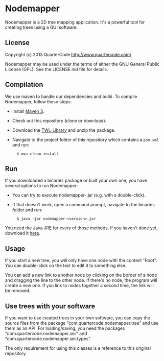 Nodemapper
==========

Nodemapper is a 2D tree mapping application. It's a powerful tool for creating trees using a GUI software.

License
-------

Copyright (c) 2013 QuarterCode <http://www.quartercode.com/>

Nodemapper may be used under the terms of either the GNU General Public License (GPL). See the LICENSE.md file for details.

Compilation
-----------

We use maven to handle our dependencies and build. To compile Nodemapper, follow these steps:

* Install [Maven 3](http://maven.apache.org/download.html).
* Check out this repository (clone or download).
* Download the [TWL-Library](http://twl.l33tlabs.org/demo/twl.zip) and unzip the package.
* Navigate to the project folder of this repository which contains a `pom.xml` and run:

        $ mvn clean install


Run
---

If you downloaded a binaries package or built your own one, you have several options to run Nodemapper:

* You can try to execute nodemapper-<version>.jar (e.g. with a double-click).
* If that doesn't work, open a command prompt, navigate to the binaries folder and run:

        $ java -jar nodemapper-<version>.jar

You need the Java JRE for every of those methods. If you haven't done yet, download it [here](www.java.com/download).

Usage
-----

If you start a new tree, you will only have one node with the content "Root". You can double-click on the text to edit it to something else.

You can add a new link to another node by clicking on the border of a node and dragging the line to the other node. If there's no node, the program will create a new one. If you link to nodes together a second time, the link will be removed.

Use trees with your software
----------------------------

If you want to use created trees in your own software, you can copy the source files from the package "com.quartercode.nodemapper.tree" and use them as an API.
For loading/saving, you need the packages "com.quartercode.nodemapper.ser" and "com.quartercode.nodemapper.ser.types".

The only requirement for using this classes is a reference to this original repository.
